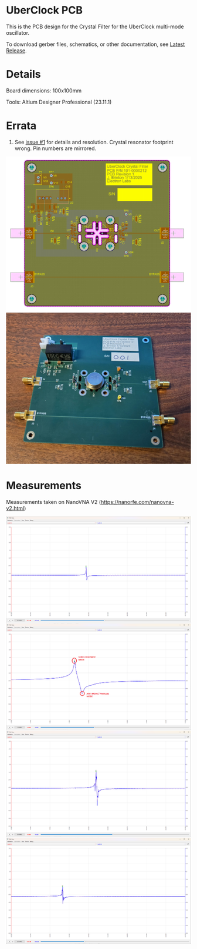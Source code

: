# UberClock PCB
This is the PCB design for the Crystal Filter for the UberClock multi-mode oscillator.

To download gerber files, schematics, or other documentation, see [Latest Release](https://github.com/jdbrinton/uberclock/releases).

# Details
Board dimensions: 100x100mm

Tools: Altium Designer Professional (23.11.1)

# Errata
1. See [issue #1](https://github.com/jdbrinton/uberclock/issues/1) for details and resolution. Crystal resonator footprint wrong. Pin numbers are mirrored.

![PCB Design](board_picture.png)
![PCB Photo](photo.jpg)

# Measurements

Measurements taken on NanoVNA V2 (https://nanorfe.com/nanovna-v2.html)

![Mode B500](measurements/mode_b500.png)
![Mode C100](measurements/mode_c100.png)
![Mode C300](measurements/mode_c300.png)
![Mode C500](measurements/mode_c500.png)
